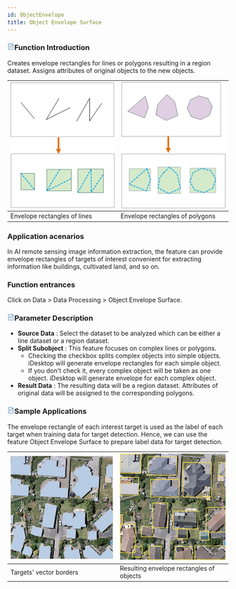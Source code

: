 ```yaml
---
id: ObjectEnvelope
title: Object Envelope Surface
---
```

### ![](../../img/read.gif)Function Introduction

Creates envelope rectangles for lines or polygons resulting in a region dataset. Assigns attributes of original objects to the new objects.

![](img-en/ObjectLineResult.png) | ![](img-en/ObjectPolygonResult.png)  
---|---  
Envelope rectangles of lines | Envelope rectangles of polygons  
  
### Application acenarios

In AI remote sensing image information extraction, the feature can provide envelope rectangles of targets of interest convenient for extracting information like buildings, cultivated land, and so on.

### Function entrances

Click on Data > Data Processing > Object Envelope Surface.

### ![](../../img/read.gif)Parameter Description

  * **Source Data** : Select the dataset to be analyzed which can be either a line dataset or a region dataset.
  * **Split Subobject** : This feature focuses on complex lines or polygons. 
    * Checking the checkbox splits complex objects into simple objects. iDesktop will generate envelope rectangles for each simple object.
    * If you don't check it, every complex object will be taken as one object. iDesktop will generate envelope for each complex object.
  * **Result Data** : The resulting data will be a region dataset. Attributes of original data will be assigned to the corresponding polygons.

### ![](../../img/read.gif)Sample Applications

The envelope rectangle of each interest target is used as the label of each target when training data for target detection. Hence, we can use the feature Object Envelope Surface to prepare label data for target detection.

![](img-en/Envelopesource.png) | ![](img-en/EnvelopeResult.png)  
---|---  
Targets' vector borders | Resulting envelope rectangles of objects  